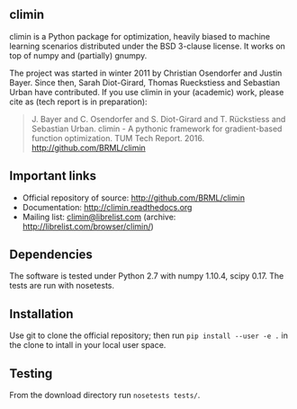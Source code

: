 climin
------

climin is a Python package for optimization, heavily biased to machine learning
scenarios distributed under the BSD 3-clause license. It works on top of numpy
and (partially) gnumpy.

The project was started in winter 2011 by Christian Osendorfer and Justin Bayer.
Since then, Sarah Diot-Girard, Thomas Rueckstiess and Sebastian Urban have 
contributed. If you use climin in your (academic) work, please cite as 
(tech report is in preparation):

> J. Bayer and C. Osendorfer and S. Diot-Girard and T. Rückstiess and Sebastian Urban. climin - A pythonic framework for gradient-based function optimization. TUM Tech Report. 2016. http://github.com/BRML/climin


Important links
---------------

 - Official repository of source: http://github.com/BRML/climin
 - Documentation: http://climin.readthedocs.org
 - Mailing list: climin@librelist.com (archive: http://librelist.com/browser/climin/)


Dependencies
------------

The software is tested under Python 2.7 with numpy 1.10.4, scipy 0.17. The tests
are run with nosetests.


Installation
------------

Use git to clone the official repository; then run `pip install --user -e .`
in the clone to intall in your local user space.


Testing
-------

From the download directory run ``nosetests tests/``.
